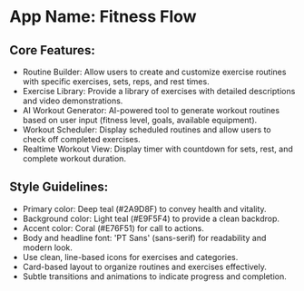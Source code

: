 # **App Name**: Fitness Flow

## Core Features:

- Routine Builder: Allow users to create and customize exercise routines with specific exercises, sets, reps, and rest times.
- Exercise Library: Provide a library of exercises with detailed descriptions and video demonstrations.
- AI Workout Generator: AI-powered tool to generate workout routines based on user input (fitness level, goals, available equipment).
- Workout Scheduler: Display scheduled routines and allow users to check off completed exercises.
- Realtime Workout View: Display timer with countdown for sets, rest, and complete workout duration.

## Style Guidelines:

- Primary color: Deep teal (#2A9D8F) to convey health and vitality.
- Background color: Light teal (#E9F5F4) to provide a clean backdrop.
- Accent color: Coral (#E76F51) for call to actions.
- Body and headline font: 'PT Sans' (sans-serif) for readability and modern look.
- Use clean, line-based icons for exercises and categories.
- Card-based layout to organize routines and exercises effectively.
- Subtle transitions and animations to indicate progress and completion.